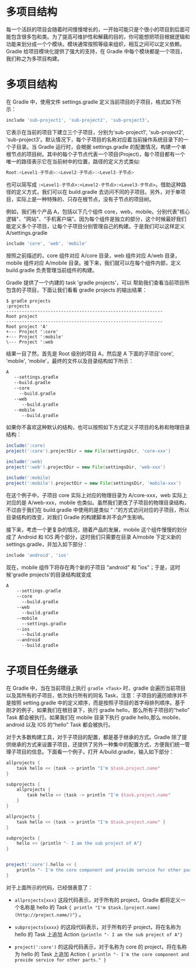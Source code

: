 # 多项目结构

每一个活跃的项目会随着时间慢慢增长的，一开始可能只是个很小的项目到后面可能包含很多包和类。为了提高可维护性和解藕的目的，你可能想把项目根据逻辑和功能来划分成一个个模块。模块通常按照等级来组织，相互之间可以定义依赖。Gradle 给项目模块化提供了强大的支持，在 Gradle 中每个模块都是一个项目，我们称之为多项目构建。

# 多项目结构

在 Gradle 中，使用文件 settings.gradle 定义当前项目的子项目，格式如下所示：

```groovy
include 'sub-project1', 'sub-project2', 'sub-project3'，
```

它表示在当前的项目下建立三个子项目，分别为'sub-project1', 'sub-project2', 'sub-project3'。默认情况下，每个子项目的名称对应着当前操作系统目录下的一个子目录。当 Gradle 运行时，会根据 settings.gradle 的配置情况，构建一个单根节点的项目树。其中的每个子节点代表一个项目(Project)，每个项目都有一个唯一的路径表示它在当前树中的位置，路径的定义方式类似:

```groovy
Root:<Level1-子节点>:<Level2-子节点>:<Level3-子节点>
```

也可以简写成 `:<Level1-子节点>:<Level2-子节点>:<Level3-子节点>`。借助这种路径的定义方式，我们可以在 build.gradle 去访问不同的子项目。另外，对于单项目，实际上是一种特殊的、只存在根节点，没有子节点的项目树。

例如，我们有个产品 A，包括以下几个组件 core，web，mobile。分别代表"核心逻辑"、"网站"、“手机客户端”。因为每个组件是独立的部分，这个时候最好我们能定义多个子项目，让每个子项目分别管理自己的构建。于是我们可以这样定义 A/settings.gradle

```groovy
include 'core', 'web', 'mobile'
```

按照之前描述的，core 组件对应 A/core 目录，web 组件对应 A/web 目录，mobile 组件对应 A/mobile 目录。接下来，我们就可以在每个组件内部，定义 build.gradle 负责管理当前组件的构建。

Gradle 提供了一个内建的 task 'gradle projects'，可以 帮助我们查看当前项目所包含的子项目，下面让我们看看 gradle projects 的输出结果：

```
$ gradle projects
:projects
------------------------------------------------------------
Root project
------------------------------------------------------------
Root project 'A'
+--- Project ':core'
+--- Project ':mobile'
\--- Project ':web
```

结果一目了然，首先是 Root 级别的项目 A，然后是 A 下面的子项目'core', 'mobile', 'mobile'，最终的文件以及目录结构如下所示：

```sh
A
   --settings.gradle
   --build.gradle
   --core
     --build.gradle
   --web
      --build.gradle
   --mobile
      --build.gradle
```

如果你不喜欢这种默认的结构，也可以按照如下方式定义子项目的名称和物理目录结构：

```groovy
include(':core)
project(':core').projectDir = new File(settingsDir, 'core-xxx')

include(':web)
project(':web').projectDir = new File(settingsDir, 'web-xxx')

include(':mobile)
project(':mobile').projectDir = new File(settingsDir, 'mobile-xxx')
```

在这个例子中，子项目 core 实际上对应的物理目录为 A/core-xxx，web 实际上对应的是 A/web-xxx，mobile 也类似。虽然我们更改了子项目的物理目录结构，不过由于我们在 build.gradle 中使用的是类似 “ :<SubProject>”的方式访问对应的子项目，所以目录结构的改变，对我们 Gradle 的构建脚本并不会产生影响。

接下来，考虑一个更复杂的情况，随着产品的发展，mobile 这个组件慢慢的划分成了 Android 和 IOS 两个部分，这时我们只需要在目录 A/mobile 下定义新的 settings.gradle，并加入如下部分：

```groovy
include 'android', 'ios'
```

现在，mobile 组件下将存在两个新的子项目 "android" 和 "ios"；于是，这时候'gradle projects'的目录结构就变成

```sh
A
    --settings.gradle
    --core
      --build.gradle
    --web
      --build.gradle
    --mobile
      --settings.gradle
    --ios
      --build.gradle
    --android
      --build.gradle
```

# 子项目任务继承

在 Gradle 中，当在当前项目上执行 `gradle <Task>` 时，gradle 会遍历当前项目以及其所有的子项目，依次执行所有的同名 Task，注意：子项目的遍历顺序并不是按照 setting.gradle 中的定义顺序，而是按照子项目的首字母排列顺序。基于刚才的例子，如果我们在根目录下，执行 gradle hello，那么所有子项目的“hello” Task 都会被执行。如果我们在 mobile 目录下执行 gradle hello,那么 mobile、android 以及 IOS 的“hello” Task 都会被执行。

对于大多数构建工具，对于子项目的配置，都是基于继承的方式。Gradle 除了提供继承的方式来设置子项目，还提供了另外一种集中的配置方式，方便我们统一管理子项目的信息。下面看一个例子，打开 A/build.gradle，输入如下部分：

```groovy
allprojects {
    task hello << {task -> println "I'm $task.project.name"
}

subprojects {
    allprojects {
        task hello << {task -> println "I'm $task.project.name"
    }
}

allprojects {
    task hello << {task -> println "I'm $task.project.name" }
}

subprojects {
    hello << {println "- I am the sub project of A"}
}


project(':core').hello << {
    println "- I'm the core component and provide service for other parts."
}
```

对于上面所示的代码，已经很表意了：

- `allprojects{xxx}` 这段代码表示，对于所有的 project，Gradle 都将定义一个名称是 hello 的 Task `{ println "I'm $task.[project.name](http://project.name/)"}` 。

- `subprojects{xxxx}` 的这段代码表示，对于所有的子 project，将在名称为 hello 的 Task 上追加 Action `{println "- I am the sub project of A"}`

- `project(':core')` 的这段代码表示，对于名称为 core 的 project，将在名称为 hello 的 Task 上追加 Action `{ println "- I'm the core component and provide service for other parts." }`
